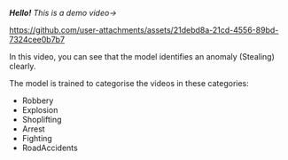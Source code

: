 ***Hello!** This is a demo video->*

https://github.com/user-attachments/assets/21debd8a-21cd-4556-89bd-7324cee0b7b7

In this video, you can see that the model identifies an anomaly (Stealing) clearly. 

The model is trained to categorise the videos in these categories: 
 - Robbery
 - Explosion
 - Shoplifting
 - Arrest
 - Fighting
 - RoadAccidents
